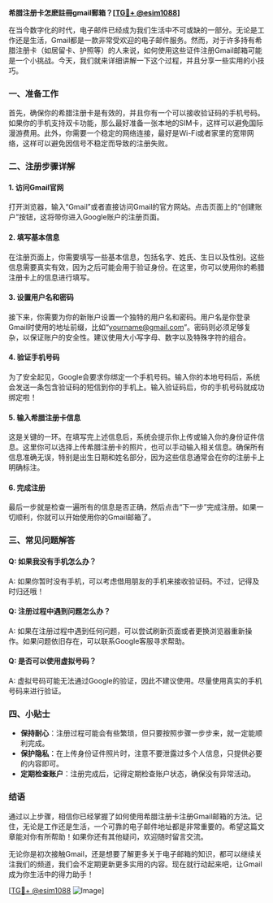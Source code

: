 **希腊注册卡怎麽註冊gmail郵箱？[[TG💪+ @esim1088](https://t.me/s/esim1088)]**

在当今数字化的时代，电子邮件已经成为我们生活中不可或缺的一部分。无论是工作还是生活，Gmail都是一款非常受欢迎的电子邮件服务。然而，对于许多持有希腊注册卡（如居留卡、护照等）的人来说，如何使用这些证件注册Gmail邮箱可能是一个小挑战。今天，我们就来详细讲解一下这个过程，并且分享一些实用的小技巧。

### 一、准备工作

首先，确保你的希腊注册卡是有效的，并且你有一个可以接收验证码的手机号码。如果你的手机支持双卡功能，那么最好准备一张本地的SIM卡，这样可以避免国际漫游费用。此外，你需要一个稳定的网络连接，最好是Wi-Fi或者家里的宽带网络，这样可以避免因信号不稳定而导致的注册失败。

### 二、注册步骤详解

#### 1. 访问Gmail官网

打开浏览器，输入“Gmail”或者直接访问Gmail的官方网站。点击页面上的“创建账户”按钮，这将带你进入Google账户的注册页面。

#### 2. 填写基本信息

在注册页面上，你需要填写一些基本信息，包括名字、姓氏、生日以及性别。这些信息需要真实有效，因为之后可能会用于验证身份。在这里，你可以使用你的希腊注册卡上的信息进行填写。

#### 3. 设置用户名和密码

接下来，你需要为你的新账户设置一个独特的用户名和密码。用户名是你登录Gmail时使用的地址前缀，比如“yourname@gmail.com”。密码则必须足够复杂，以保证账户的安全性。建议使用大小写字母、数字以及特殊字符的组合。

#### 4. 验证手机号码

为了安全起见，Google会要求你绑定一个手机号码。输入你的本地号码后，系统会发送一条包含验证码的短信到你的手机上。输入验证码后，你的手机号码就成功绑定啦！

#### 5. 输入希腊注册卡信息

这是关键的一环。在填写完上述信息后，系统会提示你上传或输入你的身份证件信息。这里你可以选择上传希腊注册卡的照片，也可以手动输入相关信息。确保所有信息准确无误，特别是出生日期和姓名部分，因为这些信息通常会在你的注册卡上明确标注。

#### 6. 完成注册

最后一步就是检查一遍所有的信息是否正确，然后点击“下一步”完成注册。如果一切顺利，你就可以开始使用你的Gmail邮箱了。

### 三、常见问题解答

#### Q: 如果我没有手机怎么办？
A: 如果你暂时没有手机，可以考虑借用朋友的手机来接收验证码。不过，记得及时归还哦！

#### Q: 注册过程中遇到问题怎么办？
A: 如果在注册过程中遇到任何问题，可以尝试刷新页面或者更换浏览器重新操作。如果问题依旧存在，可以联系Google客服寻求帮助。

#### Q: 是否可以使用虚拟号码？
A: 虚拟号码可能无法通过Google的验证，因此不建议使用。尽量使用真实的手机号码来进行验证。

### 四、小贴士

- **保持耐心**：注册过程可能会有些繁琐，但只要按照步骤一步步来，就一定能顺利完成。
- **保护隐私**：在上传身份证件照片时，注意不要泄露过多个人信息，只提供必要的内容即可。
- **定期检查账户**：注册完成后，记得定期检查账户状态，确保没有异常活动。

### 结语

通过以上步骤，相信你已经掌握了如何使用希腊注册卡注册Gmail邮箱的方法。记住，无论是工作还是生活，一个可靠的电子邮件地址都是非常重要的。希望这篇文章能对你有所帮助！如果你还有其他疑问，欢迎随时留言交流。

无论你是初次接触Gmail，还是想要了解更多关于电子邮箱的知识，都可以继续关注我们的频道，我们会不定期更新更多实用的内容。现在就行动起来吧，让Gmail成为你生活中的得力助手！

[[TG💪+ @esim1088](https://t.me/s/esim1088) ![Image](https://i.postimg.cc/4NQfJmqS/Snipaste-2025-05-13-00-14-12.png)]